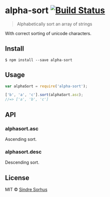 # alpha-sort [![Build Status](https://travis-ci.org/sindresorhus/alpha-sort.svg?branch=master)](https://travis-ci.org/sindresorhus/alpha-sort)

> Alphabetically sort an array of strings

With correct sorting of unicode characters.


## Install

```
$ npm install --save alpha-sort
```


## Usage

```js
var alphaSort = require('alpha-sort');

['b', 'a', 'c'].sort(alphaSort.asc);
//=> ['a', 'b', 'c']
```


## API

### alphasort.asc

Ascending sort.

### alphasort.desc

Descending sort.


## License

MIT © [Sindre Sorhus](http://sindresorhus.com)
